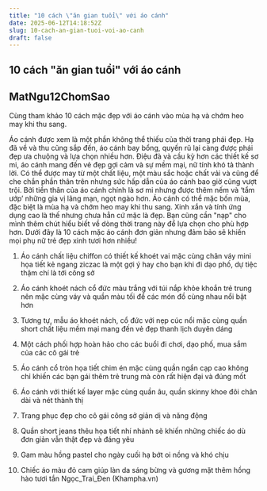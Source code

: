 ```yaml
---
title: "10 cách \"ăn gian tuổi\" với áo cánh"
date: 2025-06-12T14:18:52Z
slug: 10-cach-an-gian-tuoi-voi-ao-canh
draft: false
---
```


## 10 cách "ăn gian tuổi" với áo cánh

## MatNgu12ChomSao

Cùng tham khảo 10 cách mặc đẹp với áo cánh vào mùa hạ và chớm heo may khi thu sang.
 
Áo cánh được xem là một phần không thể thiếu của thời trang phái đẹp. Hạ đã về và thu cũng sắp đến, áo cánh bay bổng, quyến rũ lại càng được phái đẹp ưa chuộng và lựa chọn nhiều hơn. 
Điệu đà và cầu kỳ hơn các thiết kế sơ mi, áo cánh mang đến vẻ đẹp gợi cảm và sự mềm mại, nữ tính khó tả thành lời. Có thể được may từ một chất liệu, một màu sắc hoặc chất vải và cũng để che chắn phần thân trên nhưng sức hấp dẫn của áo cánh bao giờ cũng vượt trội.
Bởi tiền thân của áo cánh chính là sơ mi nhưng được  thêm nếm và ‘tẩm ướp’ những gia vị lãng mạn, ngọt ngào hơn.  Áo cánh có thể mặc bốn mùa, đặc biệt là mùa hạ và chớm heo may khi thu sang. Xinh xắn và tính ứng dụng cao là thế nhưng chưa hẳn cứ mặc là đẹp. Bạn cũng cần "nạp" cho mình thêm chút hiểu biết về dòng thời trang này để lựa chọn cho phù hợp hơn.
Dưới đây là 10 cách mặc áo cánh đơn giản nhưng đảm bảo sẽ khiến mọi phụ nữ trẻ đẹp xinh tươi hơn nhiều!
 
 
 
 
 

1. Áo cánh chất liệu chiffon có thiết kế khoét vai mặc cùng chân váy mini họa tiết kẻ ngang ziczac là một gợi ý hay cho bạn khi đi dạo phố, dự tiệc thậm chí là tới công sở

2. Áo cánh khoét nách cổ đức màu trắng với túi nắp khỏe khoắn trẻ trung nên mặc cùng váy và quần màu tối để các món đồ cùng nhau nổi bật hơn

3. Tương tự, mẫu áo khoét nách, cổ đức với nẹp cúc nổi mặc cùng quần short chất liệu mềm mại mang đến vẻ đẹp thanh lịch duyên dáng

4. Một cách phối hợp hoàn hảo cho các buổi đi chơi, dạo phố, mua sắm của các cô gái trẻ

5. Áo cánh cổ tròn họa tiết chim én mặc cùng quần ngắn cạp cao không chỉ khiến các bạn gái thêm trẻ trung mà còn rất hiện đại và đúng mốt

6. Áo cánh với thiết kế layer mặc cùng quần âu, quần skinny khoe đôi chân dài và nét thành thị

7. Trang phục đẹp cho cô gái công sở giản dị và năng động

8. Quần short jeans thêu họa tiết nhí nhảnh sẽ khiến những chiếc áo dù đơn giản vẫn thật đẹp và đáng yêu

9. Gam màu hồng pastel cho ngày cuối hạ bớt oi nồng và khó chịu

10. Chiếc áo màu đỏ cam giúp làn da sáng bừng và gương mặt thêm hồng hào tươi tắn
Ngọc_Trai_Đen (Khampha.vn)